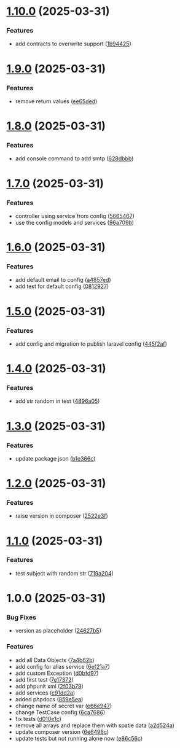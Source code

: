 # [1.10.0](https://github.com/webkult/Laravel-SMTP-Mailing/compare/v1.9.0...v1.10.0) (2025-03-31)


### Features

* add contracts to overwrite support ([1b94425](https://github.com/webkult/Laravel-SMTP-Mailing/commit/1b94425b119e398fd6eeafe545792ca178bcdbcf))

# [1.9.0](https://github.com/webkult/Laravel-SMTP-Mailing/compare/v1.8.0...v1.9.0) (2025-03-31)


### Features

* remove return values ([ee65ded](https://github.com/webkult/Laravel-SMTP-Mailing/commit/ee65ded4a188e6660a914fa1432bfbd3f5f81e8e))

# [1.8.0](https://github.com/webkult/Laravel-SMTP-Mailing/compare/v1.7.0...v1.8.0) (2025-03-31)


### Features

* add console command to add smtp ([628dbbb](https://github.com/webkult/Laravel-SMTP-Mailing/commit/628dbbb4d6b54050ac460f7bbfa67045cce130f7))

# [1.7.0](https://github.com/webkult/Laravel-SMTP-Mailing/compare/v1.6.0...v1.7.0) (2025-03-31)


### Features

* controller using service from config ([5665467](https://github.com/webkult/Laravel-SMTP-Mailing/commit/56654676a404f4f353550e2ee194f73a7d07faa1))
* use the config models and services ([96a709b](https://github.com/webkult/Laravel-SMTP-Mailing/commit/96a709b5fdb2164c4428fa2ca8cf538769bf7a12))

# [1.6.0](https://github.com/webkult/Laravel-SMTP-Mailing/compare/v1.5.0...v1.6.0) (2025-03-31)


### Features

* add default email to config ([a4857ed](https://github.com/webkult/Laravel-SMTP-Mailing/commit/a4857ed4b987f4e3a2d0cc00367ef3e1ec04cad7))
* add test for default config ([0812927](https://github.com/webkult/Laravel-SMTP-Mailing/commit/0812927270f85e0d4eee98d2e3cf254ada0a72d0))

# [1.5.0](https://github.com/webkult/Laravel-SMTP-Mailing/compare/v1.4.0...v1.5.0) (2025-03-31)


### Features

* add config and migration to publish laravel config ([445f2af](https://github.com/webkult/Laravel-SMTP-Mailing/commit/445f2af29cacfb8b6dcb569c6857838a9c4ca181))

# [1.4.0](https://github.com/webkult/Laravel-SMTP-Mailing/compare/v1.3.0...v1.4.0) (2025-03-31)


### Features

* add str random in test ([4896a05](https://github.com/webkult/Laravel-SMTP-Mailing/commit/4896a0505b9500d9b210d9bc4b52a06ef701fcc3))

# [1.3.0](https://github.com/webkult/Laravel-SMTP-Mailing/compare/v1.2.0...v1.3.0) (2025-03-31)


### Features

* update package json ([b1e366c](https://github.com/webkult/Laravel-SMTP-Mailing/commit/b1e366c5449d03a19555c8c0ead21bcacf6cd006))

# [1.2.0](https://github.com/webkult/Laravel-SMTP-Mailing/compare/v1.1.0...v1.2.0) (2025-03-31)


### Features

* raise version in composer ([2522e3f](https://github.com/webkult/Laravel-SMTP-Mailing/commit/2522e3fe66d9d5d314fbcdab1afe4fc397945653))

# [1.1.0](https://github.com/webkult/Laravel-SMTP-Mailing/compare/v1.0.0...v1.1.0) (2025-03-31)


### Features

* test subject with random str ([719a204](https://github.com/webkult/Laravel-SMTP-Mailing/commit/719a20487b9d615b461a2ff27914fd415b87da88))

# 1.0.0 (2025-03-31)


### Bug Fixes

* version as placeholder ([24627b5](https://github.com/webkult/Laravel-SMTP-Mailing/commit/24627b5910e871b930f019a35ce2855140dac5ba))


### Features

* add all Data Objects ([7a4b62b](https://github.com/webkult/Laravel-SMTP-Mailing/commit/7a4b62b8f88aa38d53c6592c89fac377343a5917))
* add config for alias service ([6ef21a7](https://github.com/webkult/Laravel-SMTP-Mailing/commit/6ef21a7c66b00dcc68cb653aa4dbe9c1679edf04))
* add custom Exception ([d0bfd97](https://github.com/webkult/Laravel-SMTP-Mailing/commit/d0bfd970f7a989938055eb52c46cee380f5f7915))
* add first test ([7e17372](https://github.com/webkult/Laravel-SMTP-Mailing/commit/7e17372ecc5cd4c300363ae02809e79929f8873a))
* add phpunit xml ([2f03b79](https://github.com/webkult/Laravel-SMTP-Mailing/commit/2f03b79288ec6c27db080ffffcc13d3c44afa676))
* add services ([c91dd2a](https://github.com/webkult/Laravel-SMTP-Mailing/commit/c91dd2a76f318323a0cc1737bf86a2367f65af96))
* added phpdocs ([859e5ea](https://github.com/webkult/Laravel-SMTP-Mailing/commit/859e5ea2bbe0a664858d4d9afaa31a0a4613bff0))
* change name of secret var ([e66e947](https://github.com/webkult/Laravel-SMTP-Mailing/commit/e66e94750a43b04ac0701ae9bd050971061cc07c))
* change TestCase config ([6ca7686](https://github.com/webkult/Laravel-SMTP-Mailing/commit/6ca7686e58d1fb8bcf0ec1ed6975e8651e6bc279))
* fix tests ([d010e1c](https://github.com/webkult/Laravel-SMTP-Mailing/commit/d010e1cfa489d2951f5ef8451a2a6035234084f7))
* remove all arrays and replace them with spatie data ([a2d524a](https://github.com/webkult/Laravel-SMTP-Mailing/commit/a2d524acce2574a51104f913aad1d33aa97ff44c))
* update composer version ([6e6498c](https://github.com/webkult/Laravel-SMTP-Mailing/commit/6e6498c9d262d5e74996ca4535487c26f7561b41))
* update tests but not running alone now ([e86c56c](https://github.com/webkult/Laravel-SMTP-Mailing/commit/e86c56c7c6f960f2a18fa73ebaa450fd47191092))
